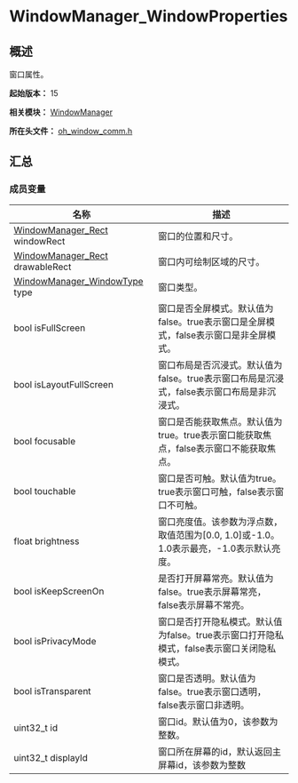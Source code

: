 # WindowManager_WindowProperties
<!--Kit: ArkUI-->
<!--Subsystem: Window-->
<!--Owner: @waterwin-->
<!--Designer: @nyankomiya-->
<!--Tester: @qinliwen0417-->
<!--Adviser: @ge-yafang-->

## 概述

窗口属性。

**起始版本：** 15

**相关模块：** [WindowManager](capi-windowmanager.md)

**所在头文件：** [oh_window_comm.h](capi-oh-window-comm-h.md)

## 汇总

### 成员变量

| 名称 | 描述 |
| -- | -- |
| [WindowManager_Rect](capi-windowmanager-rect.md) windowRect | 窗口的位置和尺寸。 |
| [WindowManager_Rect](capi-windowmanager-rect.md) drawableRect | 窗口内可绘制区域的尺寸。 |
| [WindowManager_WindowType](capi-oh-window-comm-h.md#windowmanager_windowtype) type | 窗口类型。 |
| bool isFullScreen | 窗口是否全屏模式。默认值为false。true表示窗口是全屏模式，false表示窗口是非全屏模式。 |
| bool isLayoutFullScreen | 窗口布局是否沉浸式。默认值为false。true表示窗口布局是沉浸式，false表示窗口布局是非沉浸式。 |
| bool focusable | 窗口是否能获取焦点。默认值为true。true表示窗口能获取焦点，false表示窗口不能获取焦点。 |
| bool touchable | 窗口是否可触。默认值为true。true表示窗口可触，false表示窗口不可触。 |
| float brightness | 窗口亮度值。该参数为浮点数，取值范围为[0.0, 1.0]或-1.0。1.0表示最亮，-1.0表示默认亮度。 |
| bool isKeepScreenOn | 是否打开屏幕常亮。默认值为false。true表示屏幕常亮，false表示屏幕不常亮。 |
| bool isPrivacyMode | 窗口是否打开隐私模式。默认值为false。true表示窗口打开隐私模式，false表示窗口关闭隐私模式。 |
| bool isTransparent | 窗口是否透明。默认值为false。true表示窗口透明，false表示窗口非透明。 |
| uint32_t id | 窗口id。默认值为0，该参数为整数。 |
| uint32_t displayId | 窗口所在屏幕的id，默认返回主屏幕id，该参数为整数 |


